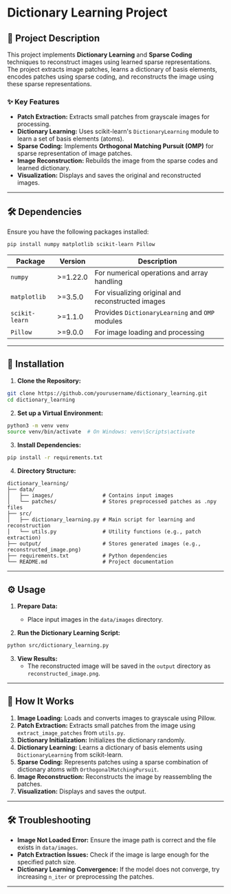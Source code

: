 # Dictionary Learning Project

## 📂 Project Description
This project implements **Dictionary Learning** and **Sparse Coding** techniques to reconstruct images using learned sparse representations. The project extracts image patches, learns a dictionary of basis elements, encodes patches using sparse coding, and reconstructs the image using these sparse representations.

### ✨ Key Features
- **Patch Extraction:** Extracts small patches from grayscale images for processing.
- **Dictionary Learning:** Uses scikit-learn's `DictionaryLearning` module to learn a set of basis elements (atoms).
- **Sparse Coding:** Implements **Orthogonal Matching Pursuit (OMP)** for sparse representation of image patches.
- **Image Reconstruction:** Rebuilds the image from the sparse codes and learned dictionary.
- **Visualization:** Displays and saves the original and reconstructed images.

---

## 🛠️ Dependencies
Ensure you have the following packages installed:

```sh
pip install numpy matplotlib scikit-learn Pillow
```

| Package       | Version   | Description                                |
|---------------|------------|--------------------------------------------|
| `numpy`       | >=1.22.0   | For numerical operations and array handling |
| `matplotlib`  | >=3.5.0    | For visualizing original and reconstructed images |
| `scikit-learn`| >=1.1.0    | Provides `DictionaryLearning` and `OMP` modules |
| `Pillow`      | >=9.0.0    | For image loading and processing            |

---

## 🚀 Installation
1. **Clone the Repository:**
```sh
git clone https://github.com/yourusername/dictionary_learning.git
cd dictionary_learning
```

2. **Set up a Virtual Environment:**
```sh
python3 -m venv venv
source venv/bin/activate  # On Windows: venv\Scripts\activate
```

3. **Install Dependencies:**
```sh
pip install -r requirements.txt
```

4. **Directory Structure:**
```
dictionary_learning/
├── data/
│   ├── images/                # Contains input images
│   └── patches/               # Stores preprocessed patches as .npy files
├── src/
│   ├── dictionary_learning.py # Main script for learning and reconstruction
│   └── utils.py               # Utility functions (e.g., patch extraction)
├── output/                    # Stores generated images (e.g., reconstructed_image.png)
├── requirements.txt           # Python dependencies
└── README.md                  # Project documentation
```

---

## ⚙️ Usage
1. **Prepare Data:**
   - Place input images in the `data/images` directory.

2. **Run the Dictionary Learning Script:**
```sh
python src/dictionary_learning.py
```

3. **View Results:**
   - The reconstructed image will be saved in the `output` directory as `reconstructed_image.png`.

---

## 🧠 How It Works
1. **Image Loading:** Loads and converts images to grayscale using Pillow.
2. **Patch Extraction:** Extracts small patches from the image using `extract_image_patches` from `utils.py`.
3. **Dictionary Initialization:** Initializes the dictionary randomly.
4. **Dictionary Learning:** Learns a dictionary of basis elements using `DictionaryLearning` from scikit-learn.
5. **Sparse Coding:** Represents patches using a sparse combination of dictionary atoms with `OrthogonalMatchingPursuit`.
6. **Image Reconstruction:** Reconstructs the image by reassembling the patches.
7. **Visualization:** Displays and saves the output.

---

## 🛠️ Troubleshooting
- **Image Not Loaded Error:** Ensure the image path is correct and the file exists in `data/images`.
- **Patch Extraction Issues:** Check if the image is large enough for the specified patch size.
- **Dictionary Learning Convergence:** If the model does not converge, try increasing `n_iter` or preprocessing the patches.

---


